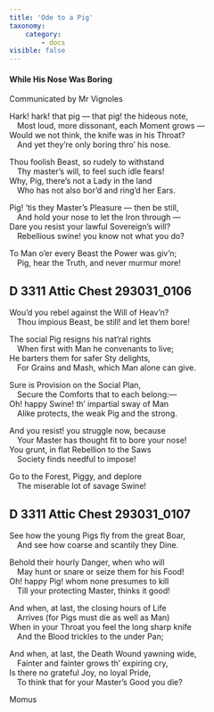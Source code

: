 ```yaml
---
title: 'Ode to a Pig'
taxonomy:
    category:
        - docs
visible: false
---
```


#### While His Nose Was Boring

<div class="author">Communicated by Mr Vignoles</div>

Hark! hark! that pig — that pig! the hideous note,  
&emsp;Most loud, more dissonant, each Moment grows —  
Would we not think, the knife was in his Throat?  
&emsp;And yet they’re only boring thro’ his nose.  
  
Thou foolish Beast, so rudely to withstand  
&emsp;Thy master’s will, to feel such idle fears!  
Why, Pig, there’s not a Lady in the land  
&emsp;Who has not also bor’d and ring’d her Ears.  
  
Pig! ’tis they Master’s Pleasure — then be still,  
&emsp;And hold your nose to let the Iron through —  
Dare you resist your lawful Sovereign’s will?  
&emsp;Rebellious swine! you know not what you do?  
  
To Man o’er every Beast the Power was giv’n;  
&emsp;Pig, hear the Truth, and never murmur more!  
  
## D 3311 Attic Chest 293031_0106  
  
Wou’d you rebel against the Will of Heav’n?  
&emsp;Thou impious Beast, be still! and let them bore!  
  
The social Pig resigns his nat’ral rights  
&emsp;When first with Man he convenants to live;  
He barters them for safer Sty delights,  
&emsp;For Grains and Mash, which Man alone can give.  
  
Sure is Provision on the Social Plan,  
&emsp;Secure the Comforts that to each belong:—  
Oh! happy Swine! th’ impartial sway of Man  
&emsp;Alike protects, the weak Pig and the strong.  
  
And you resist! you struggle now, because  
&emsp;Your Master has thought fit to bore your nose!  
You grunt, in flat Rebellion to the Saws  
&emsp;Society finds needful to impose!  
  
Go to the Forest, Piggy, and deplore  
&emsp;The miserable lot of savage Swine!  
  
## D 3311 Attic Chest 293031_0107  
  
See how the young Pigs fly from the great Boar,  
&emsp;And see how coarse and scantily they Dine.  
  
Behold their hourly Danger, when who will  
&emsp;May hunt or snare or seize them for his Food!  
Oh! happy Pig! whom none presumes to kill  
&emsp;Till your protecting Master, thinks it good!  
  
And when, at last, the closing hours of Life  
&emsp;Arrives (for Pigs must die as well as Man)  
When in your Throat you feel the long sharp knife  
&emsp;And the Blood trickles to the under Pan;  
  
And when, at last, the Death Wound yawning wide,  
&emsp;Fainter and fainter grows th’ expiring cry,  
Is there no grateful Joy, no loyal Pride,  
&emsp;To think that for your Master’s Good you die?  
  
Momus